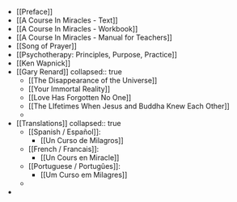 - [[Preface]]
- [[A Course In Miracles - Text]]
- [[A Course In Miracles - Workbook]]
- [[A Course In Miracles - Manual for Teachers]]
- [[Song of Prayer]]
- [[Psychotherapy: Principles, Purpose, Practice]]
- [[Ken Wapnick]]
- [[Gary Renard]]
  collapsed:: true
	- [[The Disappearance of the Universe]]
	- [[Your Immortal Reality]]
	- [[Love Has Forgotten No One]]
	- [[The LIfetimes When Jesus and Buddha Knew Each Other]]
	-
- [[Translations]]
  collapsed:: true
	- [[Spanish / Español]]:
		- [[Un Curso de Milagros]]
	- [[French / Francais]]:
		- [[Un Cours en Miracle]]
	- [[Portuguese / Portugûes]]:
		- [[Um Curso em Milagres]]
	-
-